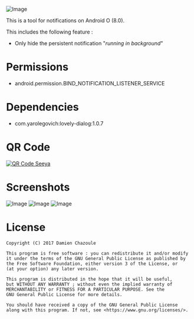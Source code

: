 ![Image](https://raw.githubusercontent.com/MrDoomy/Seeya/master/dev/images/seeya.png)

This is a tool for notifications on Android O (8.0).

This includes the following feature :
- Only hide the persistent notification "*running in background*"

# Permissions

- android.permission.BIND_NOTIFICATION_LISTENER_SERVICE

# Dependencies

- com.yarolegovich:lovely-dialog:1.0.7

# QR Code

<a href="https://play.google.com/store/apps/details?id=com.doomy.seeya">
  <img alt="QR Code Seeya"
       src="https://raw.githubusercontent.com/MrDoomy/Seeya/master/dev/images/qrcode.png" />
</a>

# Screenshots

![Image](https://raw.githubusercontent.com/MrDoomy/Seeya/master/dev/screenshots/sailfish_1_small.png)
![Image](https://raw.githubusercontent.com/MrDoomy/Seeya/master/dev/screenshots/sailfish_2_small.png)
![Image](https://raw.githubusercontent.com/MrDoomy/Seeya/master/dev/screenshots/sailfish_3_small.png)

# License

    Copyright (C) 2017 Damien Chazoule

    This program is free software : you can redistribute it and/or modify
    it under the terms of the GNU General Public License as published by
    the Free Software Foundation, either version 3 of the License, or
    (at your option) any later version.

    This program is distributed in the hope that it will be useful,
    but WITHOUT ANY WARRANTY ; without even the implied warranty of
    MERCHANTABILITY or FITNESS FOR A PARTICULAR PURPOSE. See the
    GNU General Public License for more details.

    You should have received a copy of the GNU General Public License
    along with this program. If not, see <https://www.gnu.org/licenses/>.
